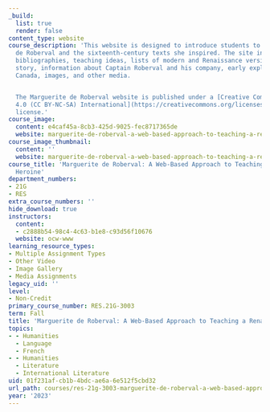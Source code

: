 ```yaml
---
_build:
  list: true
  render: false
content_type: website
course_description: 'This website is designed to introduce students to Marguerite
  de Roberval and the sixteenth-century texts she inspired. The site includes extensive
  bibliographies, teaching ideas, lists of modern and Renaissance versions of her
  story, information about Captain Roberval and his company, early exploration of
  Canada, images, and other media.


  The Marguerite de Roberval website is published under a [Creative Commons Attribution-NonCommercial-ShareAlike
  4.0 (CC BY-NC-SA) International](https://creativecommons.org/licenses/by-nc-sa/4.0/)
  license.'
course_image:
  content: e4caf45a-8cb3-425d-9025-fec8717365de
  website: marguerite-de-roberval-a-web-based-approach-to-teaching-a-renaissance-heroine
course_image_thumbnail:
  content: ''
  website: marguerite-de-roberval-a-web-based-approach-to-teaching-a-renaissance-heroine
course_title: 'Marguerite de Roberval: A Web-Based Approach to Teaching a Renaissance
  Heroine'
department_numbers:
- 21G
- RES
extra_course_numbers: ''
hide_download: true
instructors:
  content:
  - c2888b54-98c4-4c63-b1e8-c93d56f10676
  website: ocw-www
learning_resource_types:
- Multiple Assignment Types
- Other Video
- Image Gallery
- Media Assignments
legacy_uid: ''
level:
- Non-Credit
primary_course_number: RES.21G-3003
term: Fall
title: 'Marguerite de Roberval: A Web-Based Approach to Teaching a Renaissance Heroine'
topics:
- - Humanities
  - Language
  - French
- - Humanities
  - Literature
  - International Literature
uid: 01f231af-cb1b-4bdc-ae6a-6e512f5cbd32
url_path: courses/res-21g-3003-marguerite-de-roberval-a-web-based-approach-to-teaching-a-renaissance-heroine-fall-2023
year: '2023'
---
```

